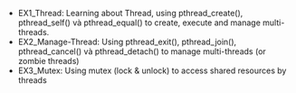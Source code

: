 - EX1_Thread: Learning about Thread, using pthread_create(), pthread_self() và pthread_equal() to create, execute and manage multi-threads.
- EX2_Manage-Thread: Using pthread_exit(), pthread_join(), pthread_cancel() và pthread_detach() to manage multi-threads (or zombie threads)
- EX3_Mutex: Using mutex (lock & unlock) to access shared resources by threads